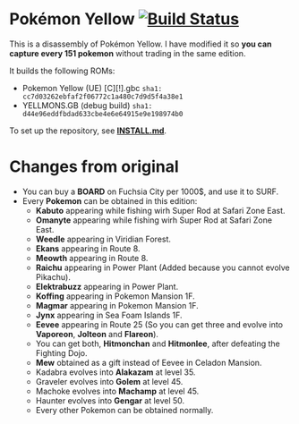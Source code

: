 # Pokémon Yellow [![Build Status][ci-badge]][ci]

This is a disassembly of Pokémon Yellow. I have modified it so **you can capture every 151 pokemon** without trading in the same edition.

It builds the following ROMs:
- Pokemon Yellow (UE) [C][!].gbc  `sha1: cc7d03262ebfaf2f06772c1a480c7d9d5f4a38e1`
- YELLMONS.GB (debug build) `sha1: d44e96eddfbdad633cbe4e6e64915e9e198974b0`

To set up the repository, see [**INSTALL.md**](INSTALL.md).

# Changes from original

 - You can buy a **BOARD** on Fuchsia City per 1000$, and use it to SURF.
 - Every **Pokemon** can be obtained in this edition:
    - **Kabuto** appearing while fishing wirh Super Rod at Safari Zone East.
    - **Omanyte** appearing while fishing wirh Super Rod at Safari Zone East.
    - **Weedle** appearing in Viridian Forest.
    - **Ekans** appearing in Route 8.
    - **Meowth** appearing in Route 8.
    - **Raichu** appearing in Power Plant (Added because you cannot evolve Pikachu).
    - **Elektrabuzz** appearing in Power Plant.
    - **Koffing** appearing in Pokemon Mansion 1F.
    - **Magmar** appearing in Pokemon Mansion 1F.
    - **Jynx** appearing in Sea Foam Islands 1F.
    - **Eevee** appearing in Route 25 (So you can get three and evolve into **Vaporeon**, **Jolteon** and **Flareon**).
    - You can get both, **Hitmonchan** and **Hitmonlee**, after defeating the Fighting Dojo.
    - **Mew** obtained as a gift instead of Eevee in Celadon Mansion.
    - Kadabra evolves into **Alakazam** at level 35.
    - Graveler evolves into **Golem** at level 45.
    - Machoke evolves into **Machamp** at level 45.
    - Haunter evolves into **Gengar** at level 50.
    - Every other Pokemon can be obtained normally.

[irc]: https://web.libera.chat/?#pret
[ci]: https://github.com/pret/pokeyellow/actions
[ci-badge]: https://github.com/pret/pokeyellow/actions/workflows/main.yml/badge.svg
